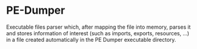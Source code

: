 # PE-Dumper
Executable files parser which, after mapping the file into memory, parses it and stores information of interest (such as imports, exports, resources, ...) in a file created automatically in the PE Dumper executable directory.
